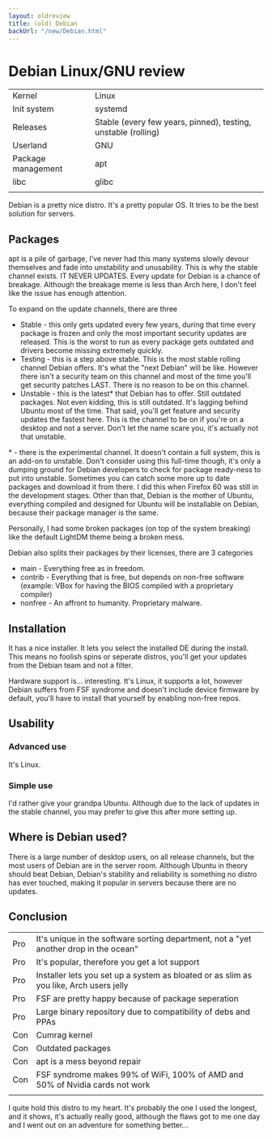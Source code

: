 ```yaml
---
layout: oldreview
title: (old) Debian
backUrl: "/new/Debian.html"
---
```


# Debian Linux/GNU review

|                    |                                                               |
| ------------------ | ------------------------------------------------------------- |
| Kernel             | Linux                                                         |
| Init system        | systemd                                                       |
| Releases           | Stable (every few years, pinned), testing, unstable (rolling) |
| Userland           | GNU                                                           |
| Package management | apt                                                           |
| libc               | glibc                                                         |
|                    |                                                               |

Debian is a pretty nice distro. It's a pretty popular OS. It tries to be the best solution for servers.

## Packages

apt is a pile of garbage, I've never had this many systems slowly devour themselves and fade into unstability and unusability. This is why the stable channel exists. IT NEVER UPDATES. Every update for Debian is a chance of breakage. Although the breakage meme is less than Arch here, I don't feel like the issue has enough attention.

To expand on the update channels, there are three

- Stable - this only gets updated every few years, during that time every package is frozen and only the most important security updates are released. This is the worst to run as every package gets outdated and drivers become missing extremely quickly.
- Testing - this is a step above stable. This is the most stable rolling channel Debian offers. It's what the "next Debian" will be like. However there isn't a security team on this channel and most of the time you'll get security patches LAST. There is no reason to be on this channel.
- Unstable - this is the latest\* that Debian has to offer. Still outdated packages. Not even kidding, this is still outdated. It's lagging behind Ubuntu most of the time. That said, you'll get feature and security updates the fastest here. This is the channel to be on if you're on a desktop and not a server. Don't let the name scare you, it's actually not that unstable.

\* - there is the experimental channel. It doesn't contain a full system, this is an add-on to unstable. Don't consider using this full-time though, it's only a dumping ground for Debian developers to check for package ready-ness to put into unstable. Sometimes you can catch some more up to date packages and download it from there. I did this when Firefox 60 was still in the development stages.
Other than that, Debian is the mother of Ubuntu, everything compiled and designed for Ubuntu will be installable on Debian, because their package manager is the same.

Personally, I had some broken packages (on top of the system breaking) like the default LightDM theme being a broken mess.

Debian also splits their packages by their licenses, there are 3 categories

- main - Everything free as in freedom.
- contrib - Everything that is free, but depends on non-free software (example: VBox for having the BIOS compiled with a proprietary compiler)
- nonfree - An affront to humanity. Proprietary malware.

## Installation

It has a nice installer. It lets you select the installed DE during the install. This means no foolish spins or seperate distros, you'll get your updates from the Debian team and not a filter.

Hardware support is... interesting. It's Linux, it supports a lot, however Debian suffers from FSF syndrome and doesn't include device firmware by default, you'll have to install that yourself by enabling non-free repos.

## Usability

### Advanced use

It's Linux.

### Simple use

I'd rather give your grandpa Ubuntu. Although due to the lack of updates in the stable channel, you may prefer to give this after more setting up.

## Where is Debian used?

There is a large number of desktop users, on all release channels, but the most users of Debian are in the server room. Although Ubuntu in theory should beat Debian, Debian's stability and reliability is something no distro has ever touched, making it popular in servers because there are no updates.

## Conclusion

|     |                                                                                        |
| --- | -------------------------------------------------------------------------------------- |
| Pro | It's unique in the software sorting department, not a "yet another drop in the ocean"  |
| Pro | It's popular, therefore you get a lot support                                          |
| Pro | Installer lets you set up a system as bloated or as slim as you like, Arch users jelly |
| Pro | FSF are pretty happy because of package seperation                                     |
| Pro | Large binary repository due to compatibility of debs and PPAs                          |
| Con | Cumrag kernel                                                                          |
| Con | Outdated packages                                                                      |
| Con | apt is a mess beyond repair                                                            |
| Con | FSF syndrome makes 99% of WiFi, 100% of AMD and 50% of Nvidia cards not work           |
|     |                                                                                        |

I quite hold this distro to my heart. It's probably the one I used the longest, and it shows, it's actually really good, although the flaws got to me one day and I went out on an adventure for something better...
